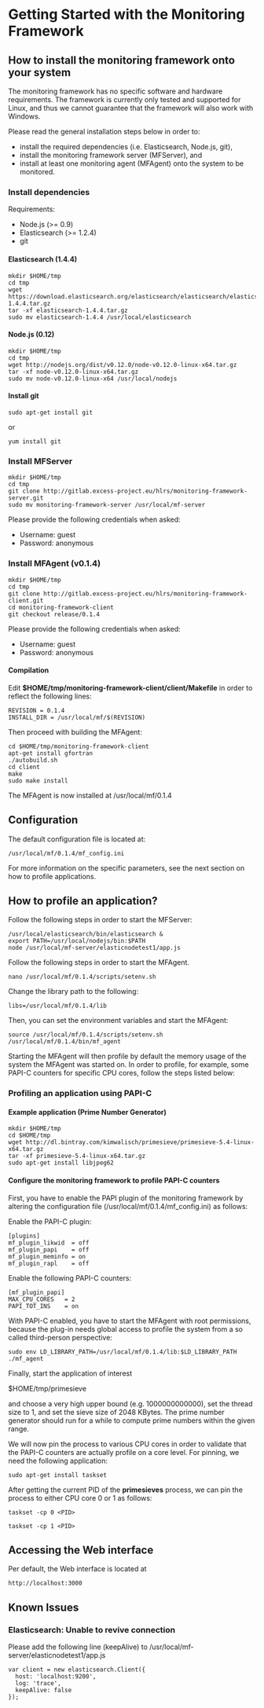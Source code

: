 # Getting Started with the Monitoring Framework

## How to install the monitoring framework onto your system

The monitoring framework has no specific software and hardware requirements. The framework is currently only tested and supported for Linux, and thus we cannot guarantee that the framework will also work with Windows.

Please read the general installation steps below in order to:

- install the required dependencies (i.e. Elasticsearch, Node.js, git),
- install the monitoring framework server (MFServer), and
- install at least one monitoring agent (MFAgent) onto the system to be monitored.


### Install dependencies

Requirements:

- Node.js (>= 0.9)
- Elasticsearch (>= 1.2.4)
- git


#### Elasticsearch (1.4.4)

    mkdir $HOME/tmp
    cd tmp
    wget https://download.elasticsearch.org/elasticsearch/elasticsearch/elasticsearch-1.4.4.tar.gz
    tar -xf elasticsearch-1.4.4.tar.gz
    sudo mv elasticsearch-1.4.4 /usr/local/elasticsearch


#### Node.js (0.12)

    mkdir $HOME/tmp
    cd tmp
    wget http://nodejs.org/dist/v0.12.0/node-v0.12.0-linux-x64.tar.gz
    tar -xf node-v0.12.0-linux-x64.tar.gz
    sudo mv node-v0.12.0-linux-x64 /usr/local/nodejs


#### Install git

    sudo apt-get install git

or

    yum install git


### Install MFServer

    mkdir $HOME/tmp
    cd tmp
    git clone http://gitlab.excess-project.eu/hlrs/monitoring-framework-server.git
    sudo mv monitoring-framework-server /usr/local/mf-server

Please provide the following credentials when asked:

- Username: guest
- Password: anonymous


### Install MFAgent (v0.1.4)

    mkdir $HOME/tmp
    cd tmp
    git clone http://gitlab.excess-project.eu/hlrs/monitoring-framework-client.git
    cd monitoring-framework-client
    git checkout release/0.1.4

Please provide the following credentials when asked:

- Username: guest
- Password: anonymous

#### Compilation

Edit **$HOME/tmp/monitoring-framework-client/client/Makefile** in order to reflect the following lines:

    REVISION = 0.1.4
    INSTALL_DIR = /usr/local/mf/$(REVISION)

Then proceed with building the MFAgent:

    cd $HOME/tmp/monitoring-framework-client
    apt-get install gfortran
    ./autobuild.sh
    cd client
    make
    sudo make install

The MFAgent is now installed at /usr/local/mf/0.1.4


## Configuration

The default configuration file is located at:

    /usr/local/mf/0.1.4/mf_config.ini

For more information on the specific parameters, see the next section on how to profile applications.


## How to profile an application?

Follow the following steps in order to start the MFServer:

    /usr/local/elasticsearch/bin/elasticsearch &
    export PATH=/usr/local/nodejs/bin:$PATH
    node /usr/local/mf-server/elasticnodetest1/app.js

Follow the following steps in order to start the MFAgent.

    nano /usr/local/mf/0.1.4/scripts/setenv.sh

Change the library path to the following:

    libs=/usr/local/mf/0.1.4/lib


Then, you can set the environment variables and start the MFAgent:

    source /usr/local/mf/0.1.4/scripts/setenv.sh
    /usr/local/mf/0.1.4/bin/mf_agent

Starting the MFAgent will then profile by default the memory usage of the system the MFAgent was started on. In order to profile, for example, some PAPI-C counters for specific CPU cores, follow the steps listed below:


### Profiling an application using PAPI-C

#### Example application (Prime Number Generator)

    mkdir $HOME/tmp
    cd $HOME/tmp
    wget http://dl.bintray.com/kimwalisch/primesieve/primesieve-5.4-linux-x64.tar.gz
    tar -xf primesieve-5.4-linux-x64.tar.gz
    sudo apt-get install libjpeg62


#### Configure the monitoring framework to profile PAPI-C counters

First, you have to enable the PAPI plugin of the monitoring framework by altering the configuration file (/usr/local/mf/0.1.4/mf_config.ini) as follows:

Enable the PAPI-C plugin:

    [plugins]
    mf_plugin_likwid  = off
    mf_plugin_papi    = off
    mf_plugin_meminfo = on
    mf_plugin_rapl    = off


Enable the following PAPI-C counters:

    [mf_plugin_papi]
    MAX_CPU_CORES   = 2
    PAPI_TOT_INS    = on

With PAPI-C enabled, you have to start the MFAgent with root permissions, because the plug-in needs global access to profile the system from a so called third-person perspective:

    sudo env LD_LIBRARY_PATH=/usr/local/mf/0.1.4/lib:$LD_LIBRARY_PATH ./mf_agent


Finally, start the application of interest

   $HOME/tmp/primesieve

and choose a very high upper bound (e.g. 1000000000000), set the thread size to 1, and set the sieve size of 2048 KBytes. The prime number generator should run for a while to compute prime numbers within the given range.

We will now pin the process to various CPU cores in order to validate that the PAPI-C counters are actually profile on a core level. For pinning, we need the following application:

    sudo apt-get install taskset

After getting the current PID of the **primesieves** process, we can pin the process to either CPU core 0 or 1 as follows:

    taskset -cp 0 <PID>

    taskset -cp 1 <PID>



## Accessing the Web interface

Per default, the Web interface is located at

    http://localhost:3000



## Known Issues

### Elasticsearch: Unable to revive connection

Please add the following line (keepAlive) to /usr/local/mf-server/elasticnodetest1/app.js

    var client = new elasticsearch.Client({
      host: 'localhost:9200',
      log: 'trace',
      keepAlive: false
    });
